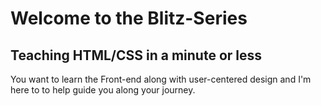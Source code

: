 # Welcome to the Blitz-Series

## Teaching HTML/CSS in a minute or less

You want to learn the Front-end along with user-centered design and I'm here to to help guide you along your journey.
